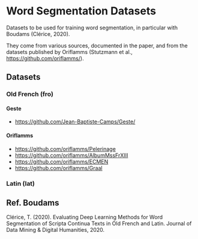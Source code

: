 # Word Segmentation Datasets

Datasets to be used for training word segmentation, in particular with Boudams (Clérice, 2020).

They come from various sources, documented in the paper, and from the datasets published by Oriflamms (Stutzmann et al., https://github.com/oriflamms/).

<!-- TODO: develop and add references -->


## Datasets

### Old French (fro)

#### Geste

- https://github.com/Jean-Baptiste-Camps/Geste/

#### Oriflamms

- https://github.com/oriflamms/Pelerinage
- https://github.com/oriflamms/AlbumMssFrXIII
- https://github.com/oriflamms/ECMEN
- https://github.com/oriflamms/Graal


### Latin (lat)



## Ref. Boudams

Clérice, T. (2020). Evaluating Deep Learning Methods for Word Segmentation of Scripta Continua Texts in Old French and Latin. Journal of Data Mining & Digital Humanities, 2020.

